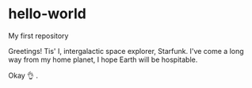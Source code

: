 # hello-world
My first repository

Greetings! Tis' I, intergalactic space explorer, Starfunk. I've come a long way from my home planet, I hope Earth will be hospitable.  

Okay 👌 .
